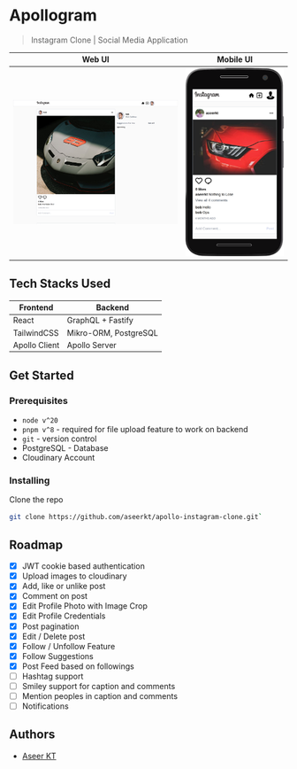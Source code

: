 # Apollogram

> Instagram Clone | Social Media Application

| Web UI                                        | Mobile UI                                                |
| --------------------------------------------- | -------------------------------------------------------- |
| ![web-screenshot](assets/instagram_clone.png) | ![mobile-screenshot](assets/instagram_clone_moto_g4.png) |

## Tech Stacks Used

| Frontend      | Backend             |
| ------------- | ------------------- |
| React         | GraphQL + Fastify   |
| TailwindCSS   | Mikro-ORM, PostgreSQL |
| Apollo Client | Apollo Server       |

## Get Started

### Prerequisites

- `node v^20`
- `pnpm v^8` - required for file upload feature to work on backend
- `git` - version control
- PostgreSQL - Database
- Cloudinary Account

### Installing

 Clone the repo 
```bash
git clone https://github.com/aseerkt/apollo-instagram-clone.git`
```
## Roadmap

- [x] JWT cookie based authentication
- [x] Upload images to cloudinary
- [x] Add, like or unlike post
- [x] Comment on post
- [x] Edit Profile Photo with Image Crop
- [x] Edit Profile Credentials
- [x] Post pagination
- [x] Edit / Delete post
- [x] Follow / Unfollow Feature
- [x] Follow Suggestions
- [x] Post Feed based on followings
- [ ] Hashtag support
- [ ] Smiley support for caption and comments
- [ ] Mention peoples in caption and comments
- [ ] Notifications

## Authors

- [Aseer KT](https://github.com/aseerkt)
